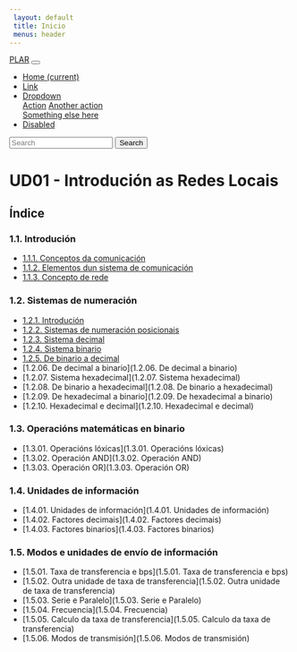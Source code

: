 ```yaml
---
 layout: default
 title: Inicio
 menus: header
---
```

<link rel="stylesheet" href="https://stackpath.bootstrapcdn.com/bootstrap/4.1.3/css/bootstrap.min.css" integrity="sha384-MCw98/SFnGE8fJT3GXwEOngsV7Zt27NXFoaoApmYm81iuXoPkFOJwJ8ERdknLPMO" crossorigin="anonymous">
<script src="https://code.jquery.com/jquery-3.3.1.slim.min.js" integrity="sha384-q8i/X+965DzO0rT7abK41JStQIAqVgRVzpbzo5smXKp4YfRvH+8abtTE1Pi6jizo" crossorigin="anonymous"></script>
<script src="https://cdnjs.cloudflare.com/ajax/libs/popper.js/1.14.3/umd/popper.min.js" integrity="sha384-ZMP7rVo3mIykV+2+9J3UJ46jBk0WLaUAdn689aCwoqbBJiSnjAK/l8WvCWPIPm49" crossorigin="anonymous"></script>
<script src="https://stackpath.bootstrapcdn.com/bootstrap/4.1.3/js/bootstrap.min.js" integrity="sha384-ChfqqxuZUCnJSK3+MXmPNIyE6ZbWh2IMqE241rYiqJxyMiZ6OW/JmZQ5stwEULTy" crossorigin="anonymous"></script>

<nav class="navbar navbar-expand-lg navbar-light bg-light">
  <a class="navbar-brand" href="#">PLAR</a>
  <button class="navbar-toggler" type="button" data-toggle="collapse" data-target="#navbarSupportedContent" aria-controls="navbarSupportedContent" aria-expanded="false" aria-label="Toggle navigation">
    <span class="navbar-toggler-icon"></span>
  </button>

  <div class="collapse navbar-collapse" id="navbarSupportedContent">
    <ul class="navbar-nav mr-auto">
      <li class="nav-item active">
        <a class="nav-link" href="#">Home <span class="sr-only">(current)</span></a>
      </li>
      <li class="nav-item">
        <a class="nav-link" href="#">Link</a>
      </li>
      <li class="nav-item dropdown">
        <a class="nav-link dropdown-toggle" href="#" id="navbarDropdown" role="button" data-toggle="dropdown" aria-haspopup="true" aria-expanded="false">
          Dropdown
        </a>
        <div class="dropdown-menu" aria-labelledby="navbarDropdown">
          <a class="dropdown-item" href="#">Action</a>
          <a class="dropdown-item" href="#">Another action</a>
          <div class="dropdown-divider"></div>
          <a class="dropdown-item" href="#">Something else here</a>
        </div>
      </li>
      <li class="nav-item">
        <a class="nav-link disabled" href="#">Disabled</a>
      </li>
    </ul>
    <form class="form-inline my-2 my-lg-0">
      <input class="form-control mr-sm-2" type="search" placeholder="Search" aria-label="Search">
      <button class="btn btn-outline-success my-2 my-sm-0" type="submit">Search</button>
    </form>
  </div>
</nav>
 

# UD01 - Introdución as Redes Locais

## Índice

### 1.1. Introdución
- [1.1.1. Conceptos da comunicación](1.1.1._Conceptos-da-comunicacion.md)
- [1.1.2. Elementos dun sistema de comunicación](1.1.2._Elementos_dun_sistema_de_comunicacion)
- [1.1.3. Concepto de rede](1.1.3._Concepto_de_rede.md)

### 1.2. Sistemas de numeración
- [1.2.1. Introdución](1.2.1._Introdución)
- [1.2.2. Sistemas de numeración posicionais](1.2.2._Sistemas_de_numeracion_posicionais)
- [1.2.3. Sistema decimal](1.2.3._Sistema_decimal)
- [1.2.4. Sistema binario](1.2.4._Sistema_binario)
- [1.2.5. De binario a decimal](1.2.5._De_binario_a_decimal)
- [1.2.06. De decimal a binario](1.2.06. De decimal a binario)
- [1.2.07. Sistema hexadecimal](1.2.07. Sistema hexadecimal)
- [1.2.08. De binario a hexadecimal](1.2.08. De binario a hexadecimal)
- [1.2.09. De hexadecimal a binario](1.2.09. De hexadecimal a binario)
- [1.2.10. Hexadecimal e decimal](1.2.10. Hexadecimal e decimal)

### 1.3. Operacións matemáticas en binario
- [1.3.01. Operacións lóxicas](1.3.01. Operacións lóxicas)
- [1.3.02. Operación AND](1.3.02. Operación AND)
- [1.3.03. Operación OR](1.3.03. Operación OR)

### 1.4. Unidades de información
- [1.4.01. Unidades de información](1.4.01. Unidades de información)
- [1.4.02. Factores decimais](1.4.02. Factores decimais)
- [1.4.03. Factores binarios](1.4.03. Factores binarios)

### 1.5. Modos e unidades de envío de información
- [1.5.01. Taxa de transferencia e bps](1.5.01. Taxa de transferencia e bps)
- [1.5.02. Outra unidade de taxa de transferencia](1.5.02. Outra unidade de taxa de transferencia)
- [1.5.03. Serie e Paralelo](1.5.03. Serie e Paralelo)
- [1.5.04. Frecuencia](1.5.04. Frecuencia)
- [1.5.05. Calculo da taxa de transferencia](1.5.05. Calculo da taxa de transferencia)
- [1.5.06. Modos de transmisión](1.5.06. Modos de transmisión)

